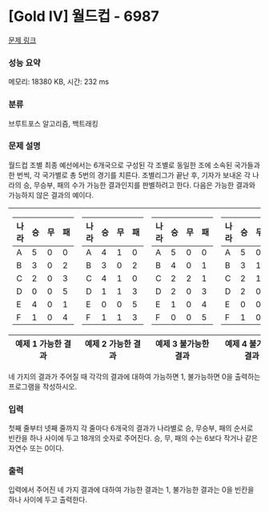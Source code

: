 # [Gold IV] 월드컵 - 6987 

[문제 링크](https://www.acmicpc.net/problem/6987) 

### 성능 요약

메모리: 18380 KB, 시간: 232 ms

### 분류

브루트포스 알고리즘, 백트래킹

### 문제 설명

<p>월드컵 조별 최종 예선에서는 6개국으로 구성된 각 조별로 동일한 조에 소속된 국가들과 한 번씩, 각 국가별로 총 5번의 경기를 치른다. 조별리그가 끝난 후, 기자가 보내온 각 나라의 승, 무승부, 패의 수가 가능한 결과인지를 판별하려고 한다. 다음은 가능한 결과와 가능하지 않은 결과의 예이다.</p>

<table class="table table-bordered" style="width: 100%;">
	<tbody>
		<tr>
			<td style="text-align: center; width: 25%;">
			<table class="table table-bordered td-center th-center">
				<thead>
					<tr>
						<th>나라</th>
						<th>승</th>
						<th>무</th>
						<th>패</th>
					</tr>
				</thead>
				<tbody>
					<tr>
						<td>A</td>
						<td>5</td>
						<td>0</td>
						<td>0</td>
					</tr>
					<tr>
						<td>B</td>
						<td>3</td>
						<td>0</td>
						<td>2</td>
					</tr>
					<tr>
						<td>C</td>
						<td>2</td>
						<td>0</td>
						<td>3</td>
					</tr>
					<tr>
						<td>D</td>
						<td>0</td>
						<td>0</td>
						<td>5</td>
					</tr>
					<tr>
						<td>E</td>
						<td>4</td>
						<td>0</td>
						<td>1</td>
					</tr>
					<tr>
						<td>F</td>
						<td>1</td>
						<td>0</td>
						<td>4</td>
					</tr>
				</tbody>
			</table>
			</td>
			<td style="text-align: center; width: 25%;">
			<table class="table table-bordered td-center th-center">
				<thead>
					<tr>
						<th>나라</th>
						<th>승</th>
						<th>무</th>
						<th>패</th>
					</tr>
				</thead>
				<tbody>
					<tr>
						<td>A</td>
						<td>4</td>
						<td>1</td>
						<td>0</td>
					</tr>
					<tr>
						<td>B</td>
						<td>3</td>
						<td>0</td>
						<td>2</td>
					</tr>
					<tr>
						<td>C</td>
						<td>4</td>
						<td>1</td>
						<td>0</td>
					</tr>
					<tr>
						<td>D</td>
						<td>1</td>
						<td>1</td>
						<td>3</td>
					</tr>
					<tr>
						<td>E</td>
						<td>0</td>
						<td>0</td>
						<td>5</td>
					</tr>
					<tr>
						<td>F</td>
						<td>1</td>
						<td>1</td>
						<td>3</td>
					</tr>
				</tbody>
			</table>
			</td>
			<td style="text-align: center; width: 25%;">
			<table class="table table-bordered td-center th-center">
				<thead>
					<tr>
						<th>나라</th>
						<th>승</th>
						<th>무</th>
						<th>패</th>
					</tr>
				</thead>
				<tbody>
					<tr>
						<td>A</td>
						<td>5</td>
						<td>0</td>
						<td>0</td>
					</tr>
					<tr>
						<td>B</td>
						<td>4</td>
						<td>0</td>
						<td>1</td>
					</tr>
					<tr>
						<td>C</td>
						<td>2</td>
						<td>2</td>
						<td>1</td>
					</tr>
					<tr>
						<td>D</td>
						<td>2</td>
						<td>0</td>
						<td>3</td>
					</tr>
					<tr>
						<td>E</td>
						<td>1</td>
						<td>0</td>
						<td>4</td>
					</tr>
					<tr>
						<td>F</td>
						<td>0</td>
						<td>0</td>
						<td>5</td>
					</tr>
				</tbody>
			</table>
			</td>
			<td style="text-align: center; width: 25%;">
			<table class="table table-bordered td-center th-center">
				<thead>
					<tr>
						<th>나라</th>
						<th>승</th>
						<th>무</th>
						<th>패</th>
					</tr>
				</thead>
				<tbody>
					<tr>
						<td>A</td>
						<td>5</td>
						<td>0</td>
						<td>0</td>
					</tr>
					<tr>
						<td>B</td>
						<td>3</td>
						<td>1</td>
						<td>1</td>
					</tr>
					<tr>
						<td>C</td>
						<td>2</td>
						<td>1</td>
						<td>1</td>
					</tr>
					<tr>
						<td>D</td>
						<td>2</td>
						<td>0</td>
						<td>3</td>
					</tr>
					<tr>
						<td>E</td>
						<td>0</td>
						<td>0</td>
						<td>5</td>
					</tr>
					<tr>
						<td>F</td>
						<td>1</td>
						<td>0</td>
						<td>4</td>
					</tr>
				</tbody>
			</table>
			</td>
		</tr>
	</tbody>
	<tfoot>
		<tr>
			<th style="text-align: center; width: 25%;">예제 1 가능한 결과</th>
			<th style="text-align: center; width: 25%;">예제 2 가능한 결과</th>
			<th style="text-align: center; width: 25%;">예제 3 불가능한 결과</th>
			<th style="text-align: center; width: 25%;">예제 4 불가능한 결과</th>
		</tr>
	</tfoot>
</table>

<p>네 가지의 결과가 주어질 때 각각의 결과에 대하여 가능하면 1, 불가능하면 0을 출력하는 프로그램을 작성하시오.</p>

### 입력 

 <p>첫째 줄부터 넷째 줄까지 각 줄마다 6개국의 결과가 나라별로 승, 무승부, 패의 순서로 빈칸을 하나 사이에 두고 18개의 숫자로 주어진다. 승, 무, 패의 수는 6보다 작거나 같은 자연수 또는 0이다.</p>

### 출력 

 <p>입력에서 주어진 네 가지 결과에 대하여 가능한 결과는 1, 불가능한 결과는 0을 빈칸을 하나 사이에 두고 출력한다.</p>

